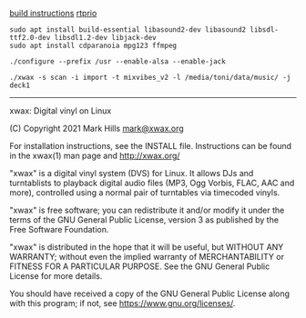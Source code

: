 [build instructions](https://wiki.xwax.org/build_xwax_from_source)
[rtprio](https://wiki.xwax.org/setting_up_real_time_audio_priority_for_xwax)

```
sudo apt install build-essential libasound2-dev libasound2 libsdl-ttf2.0-dev libsdl1.2-dev libjack-dev
sudo apt install cdparanoia mpg123 ffmpeg

./configure --prefix /usr --enable-alsa --enable-jack

```
```
./xwax -s scan -i import -t mixvibes_v2 -l /media/toni/data/music/ -j deck1 
```
----------------------------
xwax: Digital vinyl on Linux

(C) Copyright 2021 Mark Hills <mark@xwax.org>

For installation instructions, see the INSTALL file. Instructions can
be found in the xwax(1) man page and http://xwax.org/

"xwax" is a digital vinyl system (DVS) for Linux. It allows DJs and
turntablists to playback digital audio files (MP3, Ogg Vorbis, FLAC,
AAC and more), controlled using a normal pair of turntables via
timecoded vinyls.

"xwax" is free software; you can redistribute it and/or modify it
under the terms of the GNU General Public License, version 3 as
published by the Free Software Foundation.

"xwax" is distributed in the hope that it will be useful, but WITHOUT
ANY WARRANTY; without even the implied warranty of MERCHANTABILITY or
FITNESS FOR A PARTICULAR PURPOSE. See the GNU General Public License
for more details.

You should have received a copy of the GNU General Public License
along with this program; if not, see <https://www.gnu.org/licenses/>.

